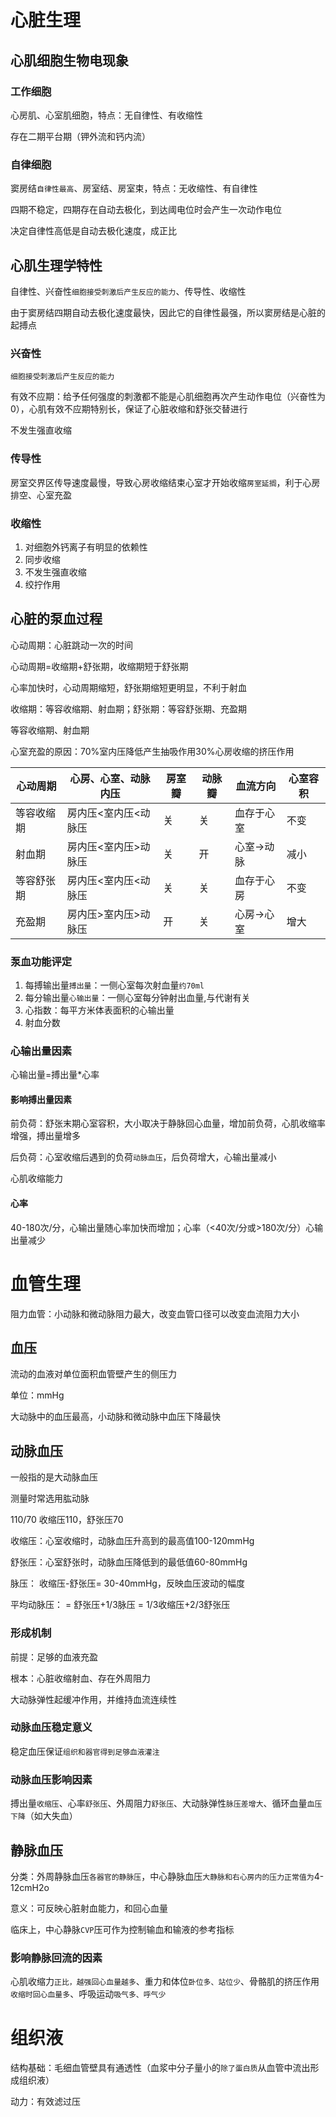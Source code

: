 # 心脏生理

## 心肌细胞生物电现象

### 工作细胞 

心房肌、心室肌细胞，特点：无自律性、有收缩性

存在二期平台期（钾外流和钙内流）

### 自律细胞

窦房结`自律性最高`、房室结、房室束，特点：无收缩性、有自律性

四期不稳定，四期存在自动去极化，到达阈电位时会产生一次动作电位

决定自律性高低是自动去极化速度，成正比

## 心肌生理学特性

自律性、兴奋性`细胞接受刺激后产生反应的能力`、传导性、收缩性

由于窦房结四期自动去极化速度最快，因此它的自律性最强，所以窦房结是心脏的起搏点

### 兴奋性

`细胞接受刺激后产生反应的能力`

有效不应期：给予任何强度的刺激都不能是心肌细胞再次产生动作电位（兴奋性为0），心肌有效不应期特别长，保证了心脏收缩和舒张交替进行

不发生强直收缩

### 传导性

房室交界区传导速度最慢，导致心房收缩结束心室才开始收缩`房室延搁`，利于心房排空、心室充盈

### 收缩性

1. 对细胞外钙离子有明显的依赖性
2. 同步收缩
3. 不发生强直收缩
4. 绞拧作用

## 心脏的泵血过程

心动周期：心脏跳动一次的时间

心动周期=收缩期+舒张期，收缩期短于舒张期

心率加快时，心动周期缩短，舒张期缩短更明显，不利于射血

收缩期：等容收缩期、射血期；舒张期：等容舒张期、充盈期

等容收缩期、射血期

心室充盈的原因：70%室内压降低产生抽吸作用30%心房收缩的挤压作用

| 心动周期   | 心房、心室、动脉内压 | 房室瓣 | 动脉瓣 | 血流方向   | 心室容积 |
| ---------- | -------------------- | ------ | ------ | ---------- | -------- |
| 等容收缩期 | 房内压<室内压<动脉压 | 关     | 关     | 血存于心室 | 不变     |
| 射血期     | 房内压<室内压>动脉压 | 关     | 开     | 心室→动脉  | 减小     |
| 等容舒张期 | 房内压<室内压<动脉压 | 关     | 关     | 血存于心房 | 不变     |
| 充盈期     | 房内压>室内压>动脉压 | 开     | 关     | 心房→心室  | 增大     |

### 泵血功能评定

1. 每搏输出量`搏出量`：一侧心室每次射血量`约70ml`
2. 每分输出量`心输出量`：一侧心室每分钟射出血量,与代谢有关
3. 心指数：每平方米体表面积的心输出量
4. 射血分数

### 心输出量因素

心输出量=搏出量*心率

#### 影响搏出量因素

前负荷：舒张末期心室容积，大小取决于静脉回心血量，增加前负荷，心肌收缩率增强，搏出量增多

后负荷：心室收缩后遇到的负荷`动脉血压`，后负荷增大，心输出量减小

心肌收缩能力

#### 心率

40-180次/分，心输出量随心率加快而增加；心率（<40次/分或>180次/分）心输出量减少

# 血管生理

阻力血管：小动脉和微动脉阻力最大，改变血管口径可以改变血流阻力大小

## 血压

流动的血液对单位面积血管壁产生的侧压力

单位：mmHg

大动脉中的血压最高，小动脉和微动脉中血压下降最快

## 动脉血压

一般指的是大动脉血压

测量时常选用肱动脉

110/70 收缩压110，舒张压70

收缩压：心室收缩时，动脉血压升高到的最高值100-120mmHg

舒张压：心室舒张时，动脉血压降低到的最低值60-80mmHg

脉压： 收缩压-舒张压= 30-40mmHg，反映血压波动的幅度

平均动脉压：  = 舒张压+1/3脉压 = 1/3收缩压+2/3舒张压

### 形成机制

前提：足够的血液充盈

根本：心脏收缩射血、存在外周阻力

大动脉弹性起缓冲作用，并维持血流连续性

### 动脉血压稳定意义

稳定血压保证`组织和器官得到足够血液灌注`

### 动脉血压影响因素

搏出量`收缩压`、心率`舒张压`、外周阻力`舒张压`、大动脉弹性`脉压差增大`、循环血量`血压下降`（如大失血）

## 静脉血压

分类：外周静脉血压`各器官的静脉压`，中心静脉血压`大静脉和右心房内的压力正常值为`4-12cmH2o

意义：可反映心脏射血能力，和回心血量

临床上，中心静脉`CVP`压可作为控制输血和输液的参考指标

### 影响静脉回流的因素

心肌收缩力`正比，越强回心血量越多`、重力和体位`卧位多、站位少`、骨骼肌的挤压作用`收缩时回心血量多`、呼吸运动`吸气多、呼气少`

# 组织液

 结构基础：毛细血管壁具有通透性（血浆中分子量小的`除了蛋白质`从血管中流出形成组织液）

动力：有效滤过压